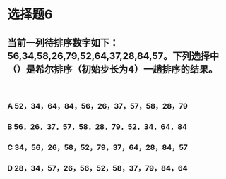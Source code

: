 # 选择题6
## 当前一列待排序数字如下：56,34,58,26,79,52,64,37,28,84,57。下列选择中（）是希尔排序（初始步长为4）一趟排序的结果。

</br>

### **A** 52，34，64，84，56，26，37，57，58，28，79
### **B** 56，26，37，57，58，28，79，52，34，64，84
### **C** 34，56，26，58，52，79，37，64，28，84，57
### **D** 28，34，57，26，56，52，58，37，79，84，64
